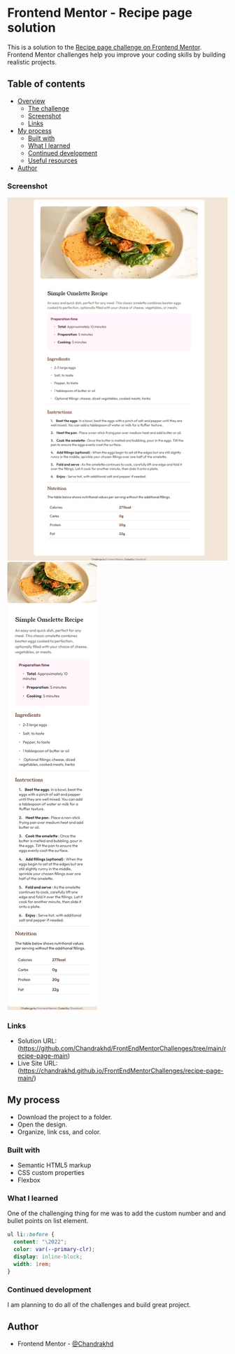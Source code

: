 # Frontend Mentor - Recipe page solution

This is a solution to the [Recipe page challenge on Frontend Mentor](https://www.frontendmentor.io/challenges/recipe-page-KiTsR8QQKm). Frontend Mentor challenges help you improve your coding skills by building realistic projects.

## Table of contents

- [Overview](#overview)
  - [The challenge](#the-challenge)
  - [Screenshot](#screenshot)
  - [Links](#links)
- [My process](#my-process)
  - [Built with](#built-with)
  - [What I learned](#what-i-learned)
  - [Continued development](#continued-development)
  - [Useful resources](#useful-resources)
- [Author](#author)

### Screenshot

![](./assets/images/desktopView.jpeg)
![](./assets/images/mobileView.jpeg)

### Links

- Solution URL: (https://github.com/Chandrakhd/FrontEndMentorChallenges/tree/main/recipe-page-main)
- Live Site URL: (https://chandrakhd.github.io/FrontEndMentorChallenges/recipe-page-main/)

## My process

- Download the project to a folder.
- Open the design.
- Organize, link css, and color.

### Built with

- Semantic HTML5 markup
- CSS custom properties
- Flexbox

### What I learned

One of the challenging thing for me was to add the custom number and and bullet points on list element.

```css
ul li::before {
  content: "\2022";
  color: var(--primary-clr);
  display: inline-block;
  width: 1rem;
}
```

### Continued development

I am planning to do all of the challenges and build great project.

## Author

- Frontend Mentor - [@Chandrakhd](https://www.frontendmentor.io/profile/Chandrakhd)
